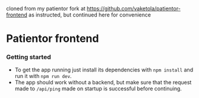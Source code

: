 cloned from my patientor fork at
https://github.com/vaketola/patientor-frontend
as instructed, but continued here for convenience

# Patientor frontend

### Getting started
  - To get the app running just install its dependencies with ```npm install``` and run it with ```npm run dev```.
  - The app should work without a backend, but make sure that the request made to ```/api/ping``` made on startup is successful before continuing.
